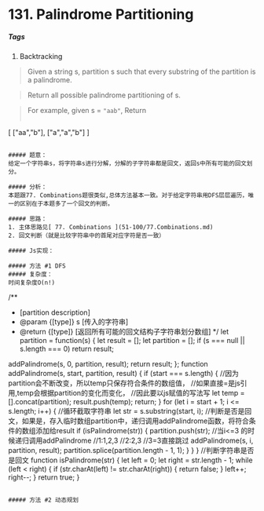 # 131. Palindrome Partitioning
##### Tags
1. Backtracking

>Given a string s, partition s such that every substring of the partition is a palindrome.

>Return all possible palindrome partitioning of s.

>For example, given s = `"aab"`,
>Return
>```
[
  ["aa","b"],
  ["a","a","b"]
]
```

##### 题意：
给定一个字符串s，将字符串s进行分解，分解的子字符串都是回文，返回s中所有可能的回文划分。

##### 分析：
本题跟77. Combinations题很类似,总体方法基本一致。对于给定字符串用DFS层层遍历，唯一的区别在于本题多了一个回文的判断。

##### 思路：
1. 主体思路见[ 77. Combinations ](51-100/77.Combinations.md)
2. 回文判断（就是比较字符串中的首尾对应字符是否一致）

##### Js实现：

##### 方法 #1 DFS
##### 复杂度：
时间复杂度O(n!)
```
/**
 * [partition description]
 * @param  {[type]} s [传入的字符串]
 * @return {[type]}   [返回所有可能的回文结构子字符串划分数组]
 */
let partition = function(s) {
  let result = [];
  let partition = [];
  if (s === null || s.length === 0) return result;

  addPalindrome(s, 0, partition, result);
  return result;
};
function addPalindrome(s, start, partition, result) {
  if (start === s.length) {
    //因为partition会不断改变，所以temp只保存符合条件的数组值，
    //如果直接=是js引用,temp会根据partition的变化而变化，
    //因此要以js赋值的写法写
    let temp = [].concat(partition);
    result.push(temp);
    return;
  }
  for (let i = start + 1; i <= s.length; i++) {
    //循环截取字符串
    let str = s.substring(start, i);
    //判断是否是回文，如果是，存入临时数组partition中，递归调用addPalindrome函数，将符合条件的数组添加给result
    if (isPalindrome(str)) {
      partition.push(str);
      //当i<=3 的时候递归调用addPalindrome
      //1:1,2,3
      //2:2,3
      //3=3直接跳过
      addPalindrome(s, i, partition, result);
      partition.splice(partition.length - 1, 1);
    }
  }
}
//判断字符串是否是回文
function isPalindrome(str) {
  let left = 0;
  let right = str.length - 1;
  while (left < right) {
    if (str.charAt(left) != str.charAt(right)) {
      return false;
    }
    left++;
    right--;
  }
  return true;
}
```

##### 方法 #2 动态规划


